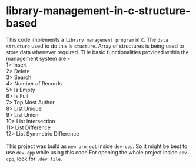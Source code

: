 # library-management-in-c-structure-based<br>

This code implements a `library management program` in `C`. The `data structure` used to do this is `stucture`. Array of structures is being used to store data whenever required. THe basic functionalities provided within the management system are:-<br>
1> Insert<br>
2> Delete<br>
3> Search<br>
4> Number of Records<br>
5> Is Empty<br>
6> Is Full<br>
7> Top Most Author<br>
8> List Unique<br>
9> List Union<br>
10> List Intersection<br>
11> List Difference<br>
12> List Symmetric Difference<br>
<br>
This project was build as `new project` inside `dev-cpp`. So it might be best to use `dev-cpp` while using this code.For opening the whole project inside `dev-cpp`, look for `.dev file`.
